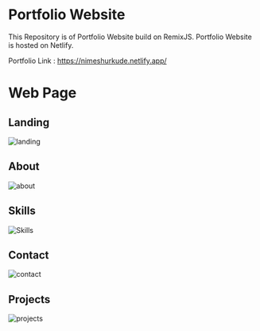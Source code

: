 # Portfolio Website

This Repository is of Portfolio Website build on RemixJS. Portfolio Website is hosted on Netlify.

Portfolio Link : https://nimeshurkude.netlify.app/


# Web Page

## Landing
![landing](https://user-images.githubusercontent.com/112500211/213843862-d76f2b74-46fd-4efb-9573-1004ab672f26.png)

## About
![about](https://user-images.githubusercontent.com/112500211/213843869-f14f493e-6f0f-41c1-af17-74ef1679a525.png)

## Skills
![Skills](https://user-images.githubusercontent.com/112500211/213843877-66a03871-ac8b-4666-bb2e-72a85f39c4ed.png)

## Contact
![contact](https://user-images.githubusercontent.com/112500211/213843886-b391000f-f155-4517-81c7-8085a170fcea.png)

## Projects
![projects](https://user-images.githubusercontent.com/112500211/213843899-9e5b7c47-8a4c-4ec8-8d5b-9694357954c8.png)
